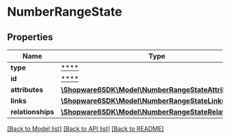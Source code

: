 # NumberRangeState

## Properties
Name | Type | Description | Notes
------------ | ------------- | ------------- | -------------
**type** | [****](.md) |  | [optional] 
**id** | [****](.md) |  | [optional] 
**attributes** | [**\Shopware6SDK\Model\NumberRangeStateAttributes**](NumberRangeStateAttributes.md) |  | [optional] 
**links** | [**\Shopware6SDK\Model\NumberRangeStateLinks**](NumberRangeStateLinks.md) |  | [optional] 
**relationships** | [**\Shopware6SDK\Model\NumberRangeStateRelationships**](NumberRangeStateRelationships.md) |  | [optional] 

[[Back to Model list]](../../README.md#documentation-for-models) [[Back to API list]](../../README.md#documentation-for-api-endpoints) [[Back to README]](../../README.md)

